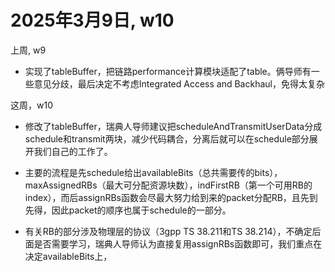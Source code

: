 # 2025年3月9日, w10
上周, w9

- 实现了tableBuffer，把链路performance计算模块适配了table。俩导师有一些意见分歧，最后决定不考虑Integrated Access and Backhaul，免得太复杂

这周，w10

- 修改了tableBuffer，瑞典人导师建议把scheduleAndTransmitUserData分成schedule和transmit两块，减少代码耦合，分离后就可以在schedule部分展开我们自己的工作了。

- 主要的流程是先schedule给出availableBits（总共需要传的bits），maxAssignedRBs（最大可分配资源块数），indFirstRB（第一个可用RB的index），而后assignRBs函数会尽最大努力给到来的packet分配RB，且先到先得，因此packet的顺序也属于schedule的一部分。

- 有关RB的部分涉及物理层的协议（3gpp TS 38.211和TS 38.214），不确定后面是否需要学习，瑞典人导师认为直接复用assignRBs函数即可，我们重点在决定availableBits上，